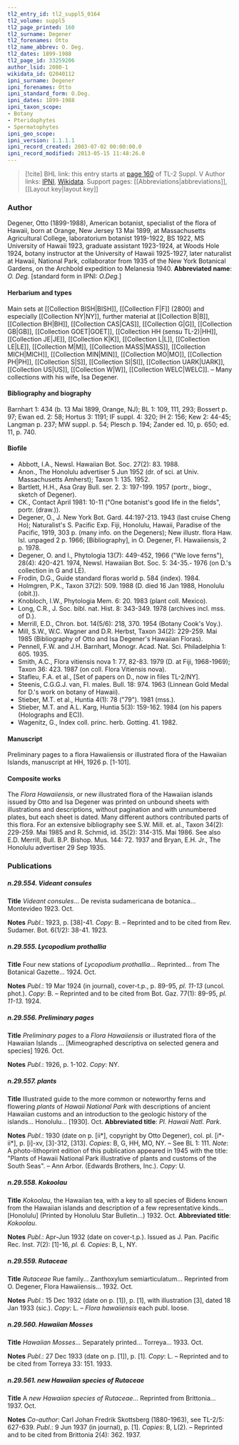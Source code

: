 ```yaml
---
tl2_entry_id: tl2_suppl5_0164
tl2_volume: suppl5
tl2_page_printed: 160
tl2_surname: Degener
tl2_forenames: Otto
tl2_name_abbrev: O. Deg.
tl2_dates: 1899-1988
tl2_page_id: 33259206
author_lsid: 2080-1
wikidata_id: Q2040112
ipni_surname: Degener
ipni_forenames: Otto
ipni_standard_form: O.Deg.
ipni_dates: 1899-1988
ipni_taxon_scope: 
- Botany
- Pteridophytes
- Spermatophytes
ipni_geo_scope: 
ipni_version: 1.1.1.1
ipni_record_created: 2003-07-02 00:00:00.0
ipni_record_modified: 2013-05-15 11:48:26.0
---
```


> [!cite] BHL link: this entry starts at [page 160](https://www.biodiversitylibrary.org/page/33259206) of TL-2 Suppl. V
> Author links: [IPNI](https://www.ipni.org/a/2080-1), [Wikidata](https://www.wikidata.org/wiki/Q2040112). Support pages: [[Abbreviations|abbreviations]], [[Layout key|layout key]]

### Author

Degener, Otto (1899-1988), American botanist, specialist of the flora of Hawaii, born at Orange, New Jersey 13 Mai 1899, at Massachusetts Agricultural College, laboratorium botanist 1919-1922, BS 1922, MS University of Hawaii 1923, graduate assistant 1923-1924, at Woods Hole 1924, botany instructor at the University of Hawaii 1925-1927, later naturalist at Hawaii, National Park, collaborator from 1935 of the New York Botanical Gardens, on the Archbold expedition to Melanesia 1940. 
**Abbreviated name**: *O. Deg.* \[standard form in IPNI: *O.Deg.*\]

#### Herbarium and types

Main sets at [[Collection BISH|BISH]], [[Collection F|F]] (2800) and especially [[Collection NY|NY]], further material at [[Collection B|B]], [[Collection BH|BH]], [[Collection CAS|CAS]], [[Collection G|G]], [[Collection GB|GB]], [[Collection GOET|GOET]], [[Collection HH (sensu TL-2)|HH]], [[Collection JE|JE]], [[Collection K|K]], [[Collection L|L]], [[Collection LE|LE]], [[Collection M|M]], [[Collection MASS|MASS]], [[Collection MICH|MICH]], [[Collection MIN|MIN]], [[Collection MO|MO]], [[Collection PH|PH]], [[Collection S|S]], [[Collection SI|SI]], [[Collection UARK|UARK]], [[Collection US|US]], [[Collection W|W]], [[Collection WELC|WELC]]. – Many collections with his wife, Isa Degener.

#### Bibliography and biography

Barnhart 1: 434 (b. 13 Mai 1899, Orange, NJ); BL 1: 109, 111, 293; Bossert p. 97; Ewan ed. 2: 58; Hortus 3: 1191; IF suppl. 4: 320; IH 2: 156; Kew 2: 44-45; Langman p. 237; MW suppl. p. 54; Plesch p. 194; Zander ed. 10, p. 650; ed. 11, p. 740.

#### Biofile

- Abbott, I.A., Newsl. Hawaiian Bot. Soc. 27(2): 83. 1988.
- Anon., The Honolulu advertiser 5 Jun 1952 (dr. of sci. at Univ. Massachusetts Amherst); Taxon 1: 135. 1952.
- Bartlett, H.H., Asa Gray Bull. ser. 2. 3: 197-199. 1957 (portr., biogr., sketch of Degener).
- CK., Contact April 1981: 10-11 ("One botanist's good life in the fields", portr. (draw.)).
- Degener, O., J. New York Bot. Gard. 44:197-213. 1943 (last cruise Cheng Ho); Naturalist's S. Pacific Exp. Fiji, Honolulu, Hawaii, Paradise of the Pacific, 1919, 303 p. (many info. on the Degeners); New illustr. flora Haw. Isl. unpaged 2 p. 1966; \[Bibliography\], in O. Degener, Fl. Hawaiiensis, 2 p. 1978.
- Degener, O. and I., Phytologia 13(7): 449-452, 1966 ("We love ferns"), 28(4): 420-421. 1974, Newsl. Hawaiian Bot. Soc. 5: 34-35.- 1976 (on D.'s collection in G and LE).
- Frodin, D.G., Guide standard floras world p. 584 (index). 1984.
- Holmgren, P.K., Taxon 37(2): 509. 1988 (D. died 16 Jan 1988, Honolulu (obit.)).
- Knobloch, I.W., Phytologia Mem. 6: 20. 1983 (plant coll. Mexico).
- Long, C.R., J. Soc. bibl. nat. Hist. 8: 343-349. 1978 (archives incl. mss. of D.).
- Merrill, E.D., Chron. bot. 14(5/6): 218, 370. 1954 (Botany Cook's Voy.).
- Mill, S.W., W.C. Wagner and D.R. Herbst, Taxon 34(2): 229-259. Mai 1985 (Bibliography of Otto and Isa Degener's Hawaiian Floras).
- Pennell, F.W. and J.H. Barnhart, Monogr. Acad. Nat. Sci. Philadelphia 1: 605. 1935.
- Smith, A.C., Flora vitiensis nova 1: 77, 82-83. 1979 (D. at Fiji, 1968-1969); Taxon 36: 423. 1987 (on coll. Flora Vitiensis nova).
- Stafleu, F.A. et al., \[Set of papers on D., now in files TL-2/NY\].
- Steenis, C.G.G.J. van, Fl. males. Bull. 18: 974. 1963 (Linnean Gold Medal for D.'s work on botany of Hawaii).
- Stieber, M.T. et al., Huntia 4(1): 78 ("79"). 1981 (mss.).
- Stieber, M.T. and A.L. Karg, Huntia 5(3): 159-162. 1984 (on his papers (Holographs and EC)).
- Wagenitz, G., Index coll. princ. herb. Gotting. 41. 1982.

#### Manuscript

Preliminary pages to a flora Hawaiiensis or illustrated flora of the Hawaiian Islands, manuscript at HH, 1926 p. \[1-101\].

#### Composite works

The *Flora Hawaiiensis*, or new illustrated flora of the Hawaiian islands issued by Otto and Isa Degener was printed on unbound sheets with illustrations and descriptions, without pagination and with unnumbered plates, but each sheet is dated. Many different authors contributed parts of this flora. For an extensive bibliography see S.W. Mill. et. al., Taxon 34(2): 229-259. Mai 1985 and R. Schmid, id. 35(2): 314-315. Mai 1986. See also E.D. Merrill, Bull. B.P. Bishop. Mus. 144: 72. 1937 and Bryan, E.H. Jr., The Honolulu advertiser 29 Sep 1935.

### Publications

##### n.29.554. Videant consules

**Title**
*Videant consules*... De revista sudamericana de botanica... Montevideo 1923. Oct.

**Notes**
*Publ*.: 1923, p. \[38\]-41. *Copy*: B. – Reprinted and to be cited from Rev. Sudamer. Bot. 6(1/2): 38-41. 1923.

##### n.29.555. Lycopodium prothallia

**Title**
Four new stations of *Lycopodium prothallia*... Reprinted... from The Botanical Gazette... 1924. Oct.

**Notes**
*Publ*.: 19 Mar 1924 (in journal), cover-t.p., p. 89-95, *pl. 11-13* (uncol. phot.). *Copy*: B. – Reprinted and to be cited from Bot. Gaz. 77(1): 89-95, *pl. 11-13.* 1924.

##### n.29.556. Preliminary pages

**Title**
*Preliminary pages* to a *Flora Hawaiiensis* or illustrated flora of the Hawaiian Islands ... \[Mimeographed descriptiva on selected genera and species\] 1926. Oct.

**Notes**
*Publ*.: 1926, p. 1-102. *Copy*: NY.

##### n.29.557. plants

**Title**
Illustrated guide to the more common or noteworthy ferns and flowering *plants* of *Hawaii National Park* with descriptions of ancient Hawaiian customs and an introduction to the geologic history of the islands... Honolulu... \[1930\]. Oct.
**Abbreviated title**: *Pl. Hawaii Natl. Park*.

**Notes**
*Publ*.: 1930 (date on p. \[ii\*\], copyright by Otto Degener), col. pl. \[i\*-ii\*\], p. \[i\]-xv, \[3\]-312, \[313\]. *Copies*: B, G, HH, MO, NY. – See BL 1: 111.
*Note*: A photo-lithoprint edition of this publication appeared in 1945 with the title: "Plants of Hawaii National Park illustrative of plants and customs of the South Seas". – Ann Arbor. (Edwards Brothers, Inc.). *Copy*: U.

##### n.29.558. Kokoolau

**Title**
*Kokoolau*, the Hawaiian tea, with a key to all species of Bidens known from the Hawaiian islands and description of a few representative kinds... \[Honolulu\] (Printed by Honolulu Star Bulletin...) 1932. Oct.
**Abbreviated title**: *Kokoolau*.

**Notes**
*Publ*.: Apr-Jun 1932 (date on cover-t.p.). Issued as J. Pan. Pacific Rec. Inst. 7(2): \[1\]-16, *pl. 6.* *Copies*: B, L, NY.

##### n.29.559. Rutaceae

**Title**
*Rutaceae* Rue family... Zanthoxylum semiarticulatum... Reprinted from O. Degener, Flora Hawaiiensis... 1932. Oct.

**Notes**
*Publ*.: 15 Dec 1932 (date on p. \[1\]), p. \[1\], with illustration \[3\], dated 18 Jan 1933 (sic.). *Copy*: L. – *Flora hawaiiensis* each publ. loose.

##### n.29.560. Hawaiian Mosses

**Title**
*Hawaiian Mosses*... Separately printed... Torreya... 1933. Oct.

**Notes**
*Publ*.: 27 Dec 1933 (date on p. \[1\]), p. \[1\]. *Copy*: L. – Reprinted and to be cited from Torreya 33: 151. 1933.

##### n.29.561. new Hawaiian species of Rutaceae

**Title**
A *new Hawaiian species of Rutaceae*... Reprinted from Brittonia... 1937. Oct.

**Notes**
*Co-author*: Carl Johan Fredrik Skottsberg (1880-1963), see TL-2/5: 627-639.
*Publ*.: 9 Jun 1937 (in journal), p. \[1\]. *Copies*: B, L(2). – Reprinted and to be cited from Brittonia 2(4): 362. 1937.

